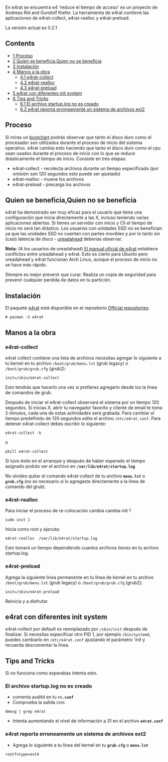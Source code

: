 En e4rat se encuentra e4 'reduce el tiempo de acceso' es un proyecto de Andreas Rid and Gundolf Kiefer. La herramienta de e4rat contiene las aplicaciones de e4rat-collect, e4rat-realloc y e4rat-preload.

La versión actual es 0.2.1

## Contents

*   [1 Proceso](#Proceso)
*   [2 Quien se beneficia,Quien no se beneficia](#Quien_se_beneficia.2CQuien_no_se_beneficia)
*   [3 Instalación](#Instalaci.C3.B3n)
*   [4 Manos a la obra](#Manos_a_la_obra)
    *   [4.1 e4rat-collect](#e4rat-collect)
    *   [4.2 e4rat-realloc](#e4rat-realloc)
    *   [4.3 e4rat-preload](#e4rat-preload)
*   [5 e4rat con diferentes init system](#e4rat_con_diferentes_init_system)
*   [6 Tips and Tricks](#Tips_and_Tricks)
    *   [6.1 El archivo startup.log no es creado](#El_archivo_startup.log_no_es_creado)
    *   [6.2 e4rat reporta erroneamente un sistema de archivos ext2](#e4rat_reporta_erroneamente_un_sistema_de_archivos_ext2)

## Proceso

Si miras un [bootchart](/index.php/Bootchart "Bootchart") podrás observar que tanto el disco duro como el procesador son utilizados durante el proceso de inicio del sistema operativo. e4rat cambia esto haciendo que tanto el disco duro como el cpu sean usados durante el proceso de inicio con lo que se reduce drásticamente el tiempo de inicio. Consiste en tres etapas:

*   e4rat-collect - recolecta archivos durante un tiempo especificado (por omisión son 120 segundos esto puede ser ajustado)
*   e4rat-realloc - mueve los archivos
*   e4rat-preload - precarga los archivos

## Quien se beneficia,Quien no se beneficia

e4rat ha demostrado ser muy eficaz para el usuario que tiene una configuración que inicia directamente a las X, incluso teniendo varias aplicaciones abiertas. Si tienes un servidor con inicio y Cli el tiempo de inicio no será tan drástico. Los usuarios con unidades SSD no se benefician ya que las unidades SSD no cuentan con partes movibles y por lo tanto sin (casi) latencia de disco - [ureadahead](/index.php/Ureadahead "Ureadahead") deberías observar.

**Nota:** (A los usuarios de ureadahead) [El manual oficial de e4rat](http://e4rat.sourceforge.net/wiki/index.php/Main_Page#Ubuntu_and_ureadahead) establece conflictos entre ureadahead y e4rat. Esto es cierto para Ubunto pero ureadahead y e4rat funcionan Arch Linux, aunque el proceso de inicio no se hace más rápido.

Siempre es mejor prevenir que curar. Realiza un copia de seguridad para prevenir cualquier perdida de datos en tu partición.

## Instalación

El paquete [e4rat](https://aur.archlinux.org/packages/e4rat/) está disponible en el repositorio [Official repositories](/index.php/Official_repositories "Official repositories"):

```
# pacman -S e4rat

```

## Manos a la obra

### e4rat-collect

e4rat collect contiene una lista de archivos necesitas agregar lo siguiente a tu kernel en tu archivo `/boot/grub/menu.lst` (grub legacy) o `/boot/grub/grub.cfg` (grub2):

```
init=/sbin/e4rat-collect

```

Esto tendrás que hacerlo una vez si prefieres agregarlo desde los la línea de comandos de grub.

Después de iniciar el e4rat-collect observará el sistema por un tiempo 120 segundos. Si inicias X, abrir tu navegador favorito y cliente de email te toma 2 minutos, cada una de estas actividades será grabada. Para cambiar el tiempo predefinido de 120 segundos edita el archivo `/etc/e4rat.conf`. Para detener e4rat-collect debes escribir lo siguiente:

```
e4rat-collect -k 

```

o

```
pkill e4rat-collect

```

Si tuvo éxito en el arranque y después de haber esperado el tiempo asignado podrás ver el archivo en **`/var/lib/e4rat/startup.log`**

No olvides quitar el comando e4rat-collect de tu archivo **`menu.lst`** o **`grub.cfg`** (no es necesario si lo agregaste directamente a la línea de comando del grub).

### e4rat-realloc

Para iniciar el proceso de re-colocación cambia cambia init 1

```
sudo init 1

```

Inicia como root y ejecuta:

```
e4rat-realloc  /var/lib/e4rat/startup.log

```

Esto tomará un tiempo dependiendo cuantos archivos tienes en tu archivo startup.log.

### e4rat-preload

Agrega la siguiente línea permanente en tu línea de kernel en tu archivo `/boot/grub/menu.lst` (grub legacy) o `/boot/grub/grub.cfg` (grub2):

```
init=/sbin/e4rat-preload

```

Reinicia y a disfrutar.

## e4rat con diferentes init system

e4rat-collect por default es reemplazado por `/sbin/init` después de finalizar. Si necesitas especificar otro PID 1, por ejemplo `/bin/systemd`, puedes cambiarlo en `/etc/e4rat.conf` ajustando el parámetro '_init_ y recuerda descomentar la línea.

## Tips and Tricks

Si no funciona como esperabas intenta esto.

### El archivo startup.log no es creado

*   comenta auditd en tu **`rc.conf`**
*   Comprueba la salida con:

```
dmesg | grep e4rat

```

*   Intenta aumentando el nivel de información a 31 en el archivo **`e4rat.conf`**

### e4rat reporta erroneamente un sistema de archivos ext2

*   Agrega lo siguiente a tu línea del kernel en tu **`grub.cfg`** o **`menu.lst`**

```
rootfstype=ext4

```